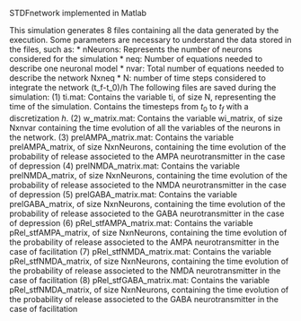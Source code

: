 STDFnetwork implemented in Matlab

This simulation generates 8 files containing all the data generated by the execution. Some parameters are necessary to understand the data stored in the files, such as:
    * nNeurons: Represents the number of neurons considered for the simulation
    * neq: Number of equations needed to describe one neuronal model
    * nvar: Total number of equations needed to describe the network Nxneq
    * N: number of time steps considered to integrate the network (t_f-t_0)/h
The following files are saved during the simulation:
    (1) ti.mat: Contains the variable ti, of size N, representing the time of the simulation. Contains the timesteps from $t_0$ to $t_f$ with a discretization $h$.
    (2) w_matrix.mat: Contains the variable wi_matrix, of size Nxnvar containing the time evolution of all the variables of the neurons in the network.
    (3) prelAMPA_matrix.mat: Contains the variable prelAMPA_matrix, of size NxnNeurons, containing the time evolution of the probability of release associeted to the AMPA neurotransmitter in the case of depression
    (4) prelNMDA_matrix.mat: Contains the variable prelNMDA_matrix, of size NxnNeurons, containing the time evolution of the probability of release associeted to the NMDA neurotransmitter in the case of depression
    (5) prelGABA_matrix.mat: Contains the variable prelGABA_matrix, of size NxnNeurons, containing the time evolution of the probability of release associeted to the GABA neurotransmitter in the case of depression
    (6) pRel_stfAMPA_matrix.mat: Contains the variable pRel_stfAMPA_matrix, of size NxnNeurons, containing the time evolution of the probability of release associeted to the AMPA neurotransmitter in the case of facilitation
    (7) pRel_stfNMDA_matrix.mat: Contains the variable pRel_stfNMDA_matrix, of size NxnNeurons, containing the time evolution of the probability of release associeted to the NMDA neurotransmitter in the case of facilitation
    (8) pRel_stfGABA_matrix.mat: Contains the variable pRel_stfNMDA_matrix, of size NxnNeurons, containing the time evolution of the probability of release associeted to the GABA neurotransmitter in the case of facilitation

